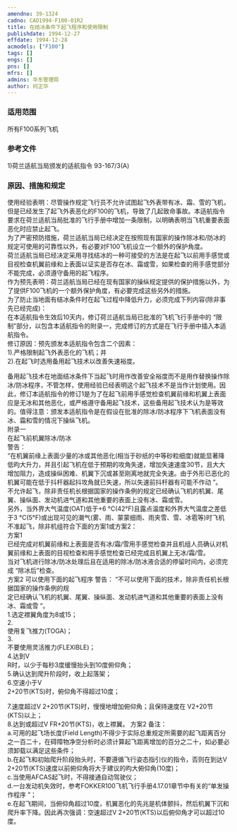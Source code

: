 ```yaml
---
amendno: 39-1324  
cadno: CAD1994-F100-01R2  
title: 在结冰条件下起飞程序和使用限制  
publishdate: 1994-12-27  
effdate: 1994-12-28  
acmodels: ["F100"]  
tags: []  
engs: []  
pns: []  
mfrs: []  
admins: 华东管理局  
author: 何正华  
---
```

  
### 适用范围  
所有F100系列飞机  
  
<!--more-->  
### 参考文件  
  1)荷兰适航当局颁发的适航指令 93-167/3(A)  
  
### 原因、措施和规定  

  使用经验表明：尽管操作规定飞行员不允许试图起飞外表带有冰、霜、雪的飞机，但是已经发生了起飞外表恶化的F100的飞机，导致了几起致命事故。本适航指令要求在荷兰适航当局批准的飞行手册中增加一条限制，以明确表明当飞机重要表面恶化时应禁止起飞。  
  为了严密预防措施，荷兰适航当局已经决定在按照现有国家的操作除冰和/防冰的规定可使用的可靠性以外，有必要对F100飞机设立一个额外的保护角度。  
  荷兰适航当局已经决定采用寻找结冰的一种可接受的方法是在起飞以前用手感觉或目视检查机翼前缘和上表面以证实是否存在冰、霜或雪，如果检查的用手感觉部分不能完成，必须遵守备用的起飞程序。  
  作为预先表明：荷兰适航当局已经在现有国家的操纵规定提供的保护措施以外，为了提供F100飞机的一个额外保护角度，有必要完成这些另外的措施。  
  为了防止当地面有结冰条件时在起飞过程中降低升力，必须完成下列内容(除非事先已经完成)：  
  在本适航指令生效后10天内，修订荷兰适航当局已批准的飞机飞行手册中的 “限制”部分，以包含本适航指令的附录一，完成修订的方式是在飞行手册中插入本适航指令。  
  修订原因：预先颁发本适航指令包含二个因素：  
  1).严格限制起飞外表恶化的飞机；并  
  2).在起飞时选用备用起飞技术以改善失速裕度。  
  
  备用起飞技术在地面结冰条件下当起飞时用作改善安全裕度而不是用作替换操作除冰/防冰程序，不管怎样，使用经验已经表明这个起飞技术不是当作计划使用。因此，修订本适航指令的修订1是为了在起飞前用手感觉检查机翼前缘和机翼上表面应是无冰和其他恶化，或严格遵守备用起飞技术，这些备用起飞技术认为是等效的。值得注意：颁发本适航指令是在假设在批准的除冰/防冰程序下飞机表面没有冰、霜和雪的情况下操纵飞机。  
  附录一  
  在起飞前机翼除冰/防冰  
  警告：  
“在机翼前缘上表面少量的冰或其他恶化(相当于砂纸的中等砂粒细度)就能显著降低昀大升力，并且引起飞机在低于预期的攻角失速，增加失速速度30节，且大大增加阻力，造成操纵困难、机翼下沉或甚至刚离地就完全失速。由于外形已恶化的机翼可能在低于抖杆器起抖攻角就已失速，所以失速前抖杆器有可能不作动 ”。  
  不允许起飞，除非责任机长根据国家的操作条例的规定已经确认飞机的机翼、尾翼、操纵面、发动机进气道和其他重要的表面上没有冰、霜或雪。  
  另外，当外界大气温度(OAT)低于+6 °C(42°F)且露点温度和外界大气温度之差低于3 °C(5°F)或出现可见的潮气(雾、雨、蒙蒙细雨、雨夹雪、雪、冰雹等)时飞机不准起飞，除非机组符合下面的方案1或方案2：  
方案1  
  已经完成对机翼前缘和上表面是否有冰/霜/雪用手感觉检查并且机组人员确认对机翼前缘和上表面的目视检查和用手感觉检查已经完成且机翼上无冰/霜/雪。  
  当对飞机进行除冰/防冰处理后且在适用的除冰/防冰液合适的停留时间内，必须完成 “除冰后”检查。  
方案2    可以使用下面的起飞程序     警告： “不可以使用下面的技术，除非责任机长根据国家的操作条例的规  
定已经确认飞机的机翼、尾翼、操纵面、发动机进气道和其他重要的表面上没有冰、霜或雪 ”。  
  1.选定襟翼角度为8或15；  
2.  
使用复飞推力(TOGA)；  
3.  
不要使用灵活推力(FLEXIBLE)；  
4.达到V  
R时，以少于每秒3度缓慢抬头到10度俯仰角；  
  5.确认达到爬升阶段时，收上起落架；  
6.空速小于V  
2+20节(KTS)时，俯仰角不得超过10度；  
  
7.速度超过V 2+20节(KTS)时，慢慢地增加俯仰角；且保持速度在 V2+20节(KTS)以上；  
8.达到或超过V FR+20节(KTS)，收上襟翼。     方案2 备注：  
  a.可用的起飞场长度(Field Length)不得少于实际总重规定所需要的起飞距离百分之一百二十，在碍障物净空分析时必须计算起飞距离增加的百分之二十，如必要必须卸载以满足这些条件；  
  b.在起飞和初始爬升阶段抬头时，不要遵循飞行姿态指引仪的指令，否则在到达V 2+20节(KTS)速度以前俯仰角将大于建议的昀大俯仰角(10度)；  
  c.当使用AFCAS起飞时，不得接通自动驾驶仪；  
  d.一台发动机失效时，参考FOKKER100飞机飞行手册4.17.01章节中有关的“单发操作程序 ”；  
  e.在起飞期间，当俯仰角超过10度，机翼恶化的先兆是机体颤抖，然后机翼下沉和爬升率下降。因此再次强调：空速超过V 2+20节(KTS)以后俯仰角才可以超过10度。  
  
